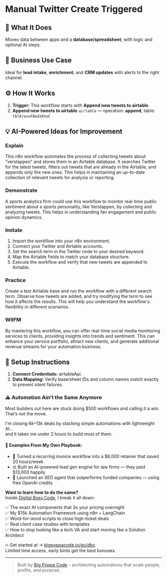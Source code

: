 # Manual Twitter Create Triggered
  ## 🚀 What It Does
  Moves data between apps and a **database/spreadsheet**, with logic and optional AI steps.
  
  ## 💼 Business Use Case
  Ideal for **lead intake**, **enrichment**, and **CRM updates** with alerts to the right channel.
  
  ## ⚙️ How It Works
  1. **Trigger:** This workflow starts with **Append new tweets to airtable**.
  2. **Append new tweets to airtable** `airtable` — operation: **append**, table: `tbl6rexxFBodzKVoC`
  
  ## 💡 AI-Powered Ideas for Improvement
  ### Explain
This n8n workflow automates the process of collecting tweets about "verstappen" and stores them in an Airtable database. It searches Twitter for the latest tweets, filters out tweets that are already in the Airtable, and appends only the new ones. This helps in maintaining an up-to-date collection of relevant tweets for analysis or reporting.

### Demonstrate
A sports analytics firm could use this workflow to monitor real-time public sentiment about a sports personality, like Verstappen, by collecting and analyzing tweets. This helps in understanding fan engagement and public opinion dynamics.

### Imitate
1. Import the workflow into your n8n environment.
2. Connect your Twitter and Airtable accounts.
3. Set the search term in the Twitter node to your desired keyword.
4. Map the Airtable fields to match your database structure.
5. Execute the workflow and verify that new tweets are appended to Airtable.

### Practice
Create a test Airtable base and run the workflow with a different search term. Observe how tweets are added, and try modifying the term to see how it affects the results. This will help you understand the workflow's flexibility in different scenarios.

### WIIFM
By mastering this workflow, you can offer real-time social media monitoring services to clients, providing insights into trends and sentiment. This can enhance your service portfolio, attract new clients, and generate additional revenue streams for your automation business.
  
  ## 🔧 Setup Instructions
  1. **Connect Credentials:** airtableApi.
2. **Data Mapping:** Verify base/sheet IDs and column names match exactly to prevent silent failures.
  
### ⚠️ Automation Ain’t the Same Anymore

Most builders out here are stuck doing $500 workflows and calling it a win.  
That’s not the move.  

I'm closing $6k–$13k deals by stacking simple automations with lightweight AI...  
and it takes me under 2 hours to build most of them.

#### 🧠 Examples From My Own Playbook:
- 🔁 Turned a recurring invoice workflow into a $6,000 retainer that saved 20 hours/week  
- ⚖️ Built an AI-powered lead gen engine for law firms — they paid $13,000 happily  
- 🚀 Launched an SEO agent that outperforms funded companies — using free OpenAI credits  

**Want to learn how to do the same?**  
Inside [Digital Boss Code](https://bigpoppacode.io/go/dbc), I break it all down:

✅ The exact AI components that 3x your pricing overnight  
✅ My $15k Automation Framework using n8n + LangChain  
✅ Word-for-word scripts to close high-ticket deals  
✅ Real client case studies with templates  
✅ How to stop looking like a tech VA and start moving like a Solution Architect  

🔥 Get started at → [bigpoppacode.io/go/dbc](https://bigpoppacode.io/go/dbc)  
Limited time access, early birds get the best bonuses.

---
> Built by [Big Poppa Code](https://bigpoppacode.io) – architecting automations that scale people, profits, and purpose.
  